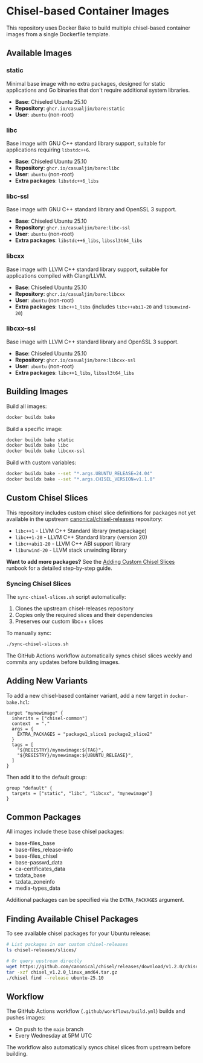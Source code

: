 # Chisel-based Container Images

This repository uses Docker Bake to build multiple chisel-based container images from a single Dockerfile template.

## Available Images

### static
Minimal base image with no extra packages, designed for static applications and Go binaries that don't require additional system libraries.

- **Base**: Chiseled Ubuntu 25.10
- **Repository**: `ghcr.io/casualjim/bare:static`
- **User**: `ubuntu` (non-root)

### libc
Base image with GNU C++ standard library support, suitable for applications requiring `libstdc++6`.

- **Base**: Chiseled Ubuntu 25.10
- **Repository**: `ghcr.io/casualjim/bare:libc`
- **User**: `ubuntu` (non-root)
- **Extra packages**: `libstdc++6_libs`

### libc-ssl
Base image with GNU C++ standard library and OpenSSL 3 support.

- **Base**: Chiseled Ubuntu 25.10
- **Repository**: `ghcr.io/casualjim/bare:libc-ssl`
- **User**: `ubuntu` (non-root)
- **Extra packages**: `libstdc++6_libs`, `libssl3t64_libs`

### libcxx
Base image with LLVM C++ standard library support, suitable for applications compiled with Clang/LLVM.

- **Base**: Chiseled Ubuntu 25.10
- **Repository**: `ghcr.io/casualjim/bare:libcxx`
- **User**: `ubuntu` (non-root)
- **Extra packages**: `libc++1_libs` (includes `libc++abi1-20` and `libunwind-20`)

### libcxx-ssl
Base image with LLVM C++ standard library and OpenSSL 3 support.

- **Base**: Chiseled Ubuntu 25.10
- **Repository**: `ghcr.io/casualjim/bare:libcxx-ssl`
- **User**: `ubuntu` (non-root)
- **Extra packages**: `libc++1_libs`, `libssl3t64_libs`

## Building Images

Build all images:
```bash
docker buildx bake
```

Build a specific image:
```bash
docker buildx bake static
docker buildx bake libc
docker buildx bake libcxx-ssl
```

Build with custom variables:
```bash
docker buildx bake --set "*.args.UBUNTU_RELEASE=24.04"
docker buildx bake --set "*.args.CHISEL_VERSION=v1.1.0"
```

## Custom Chisel Slices

This repository includes custom chisel slice definitions for packages not yet available in the upstream [canonical/chisel-releases](https://github.com/canonical/chisel-releases) repository:

- `libc++1` - LLVM C++ Standard library (metapackage)
- `libc++1-20` - LLVM C++ Standard library (version 20)
- `libc++abi1-20` - LLVM C++ ABI support library
- `libunwind-20` - LLVM stack unwinding library

**Want to add more packages?** See the [Adding Custom Chisel Slices](docs/adding-custom-slices.md) runbook for a detailed step-by-step guide.

### Syncing Chisel Slices

The `sync-chisel-slices.sh` script automatically:
1. Clones the upstream chisel-releases repository
2. Copies only the required slices and their dependencies
3. Preserves our custom libc++ slices

To manually sync:
```bash
./sync-chisel-slices.sh
```

The GitHub Actions workflow automatically syncs chisel slices weekly and commits any updates before building images.

## Adding New Variants

To add a new chisel-based container variant, add a new target in `docker-bake.hcl`:

```hcl
target "mynewimage" {
  inherits = ["chisel-common"]
  context  = "."
  args = {
    EXTRA_PACKAGES = "package1_slice1 package2_slice2"
  }
  tags = [
    "${REGISTRY}/mynewimage:${TAG}",
    "${REGISTRY}/mynewimage:${UBUNTU_RELEASE}",
  ]
}
```

Then add it to the default group:

```hcl
group "default" {
  targets = ["static", "libc", "libcxx", "mynewimage"]
}
```

## Common Packages

All images include these base chisel packages:
- base-files_base
- base-files_release-info
- base-files_chisel
- base-passwd_data
- ca-certificates_data
- tzdata_base
- tzdata_zoneinfo
- media-types_data

Additional packages can be specified via the `EXTRA_PACKAGES` argument.

## Finding Available Chisel Packages

To see available chisel packages for your Ubuntu release:

```bash
# List packages in our custom chisel-releases
ls chisel-releases/slices/

# Or query upstream directly
wget https://github.com/canonical/chisel/releases/download/v1.2.0/chisel_v1.2.0_linux_amd64.tar.gz
tar -xzf chisel_v1.2.0_linux_amd64.tar.gz
./chisel find --release ubuntu-25.10
```

## Workflow

The GitHub Actions workflow (`.github/workflows/build.yml`) builds and pushes images:
- On push to the `main` branch
- Every Wednesday at 5PM UTC

The workflow also automatically syncs chisel slices from upstream before building.

